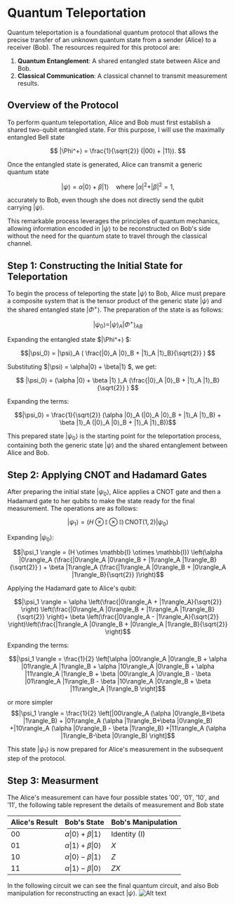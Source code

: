 # Quantum Teleportation
Quantum teleportation is a foundational quantum protocol that allows the precise transfer of an unknown quantum state from a sender (Alice) to a receiver (Bob). The resources required for this protocol are:

1. **Quantum Entanglement**: A shared entangled state between Alice and Bob.  
2. **Classical Communication**: A classical channel to transmit measurement results. 

## Overview of the Protocol  

To perform quantum teleportation, Alice and Bob must first establish a shared two-qubit entangled state. For this purpose, I will use the maximally entangled Bell state 

$$ |\Phi^+⟩ = \frac{1}{\sqrt{2}} (|00⟩ + |11⟩). $$

Once the entangled state is generated, Alice can transmit a generic quantum state 

$$ |\psi⟩ = \alpha|0⟩ + \beta|1⟩ \quad \text{where } |\alpha|^2 + |\beta|^2 = 1, $$

accurately to Bob, even though she does not directly send the qubit carrying $|\psi⟩$.

This remarkable process leverages the principles of quantum mechanics, allowing information encoded in $|\psi⟩$ to be reconstructed on Bob's side without the need for the quantum state to travel through the classical channel.

## Step 1: Constructing the Initial State for Teleportation  

To begin the process of teleporting the state $|\psi⟩$ to Bob, Alice must prepare a composite system that is the tensor product of the generic state $|\psi⟩$ and the shared entangled state $|\Phi^+⟩$. The preparation of the state is as follows:

$$ |\psi_0⟩ = |\psi⟩_A |\Phi^+⟩ _{AB} $$

Expanding the entangled state $|\Phi^+⟩ $:

$$|\psi_0⟩ = |\psi⟩_A ( \frac{|0⟩_A |0⟩_B + |1⟩_A |1⟩_B}{\sqrt{2}} ) $$

Substituting $|\psi⟩ = \alpha|0⟩ + \beta|1⟩ $, we get:

$$ |\psi_0⟩ = (\alpha |0⟩ + \beta |1⟩ )_A (\frac{|0⟩_A |0⟩_B + |1⟩_A |1⟩_B}{\sqrt{2}} ) $$

Expanding the terms:

$$|\psi_0⟩ = \frac{1}{\sqrt{2}} (\alpha |0⟩_A (|0⟩_A |0⟩_B + |1⟩_A |1⟩_B) + \beta |1⟩_A (|0⟩_A |0⟩_B + |1⟩_A |1⟩_B))$$

This prepared state $|\psi_0⟩$ is the starting point for the teleportation process, containing both the generic state $|\psi⟩$ and the shared entanglement between Alice and Bob.

## Step 2: Applying CNOT and Hadamard Gates  

After preparing the initial state $|\psi_0⟩$, Alice applies a CNOT gate and then a Hadamard gate to her qubits to make the state ready for the final measurement. The operations are as follows:

$$ |\psi_1 \rangle = (H \otimes \mathbb{I} \otimes \mathbb{I}) \, \text{CNOT}(1, 2) |\psi_0⟩ $$

Expanding $|\psi_0⟩$:

$$|\psi_1 \rangle = (H \otimes \mathbb{I} \otimes \mathbb{I}) \left(\alpha |0\rangle_A (\frac{|0\rangle_A |0\rangle_B + |1\rangle_A |1\rangle_B}{\sqrt{2}} ) + \beta |1\rangle_A (\frac{|1\rangle_A |0\rangle_B + |0\rangle_A |1\rangle_B}{\sqrt{2}} )\right)$$

Applying the Hadamard gate to Alice's qubit:

$$|\psi_1 \rangle = \alpha \left(\frac{|0\rangle_A + |1\rangle_A}{\sqrt{2}} \right) \left(\frac{|0\rangle_A |0\rangle_B + |1\rangle_A |1\rangle_B}{\sqrt{2}} \right)+ \beta \left(\frac{|0\rangle_A - |1\rangle_A}{\sqrt{2}} \right)\left(\frac{|1\rangle_A |0\rangle_B + |0\rangle_A |1\rangle_B}{\sqrt{2}} \right)$$

Expanding the terms:

$$|\psi_1 \rangle = \frac{1}{2} \left[\alpha |00\rangle_A |0\rangle_B + \alpha |01\rangle_A |1\rangle_B + \alpha |10\rangle_A |0\rangle_B + \alpha |11\rangle_A |1\rangle_B + \beta |00\rangle_A |0\rangle_B - \beta |01\rangle_A |1\rangle_B - \beta |10\rangle_A |0\rangle_B + \beta |11\rangle_A |1\rangle_B \right]$$

or more simpler
$$|\psi_1 \rangle = \frac{1}{2} \left[|00\rangle_A (\alpha |0\rangle_B+\beta |1\rangle_B) + |01\rangle_A (\alpha |1\rangle_B+\beta |0\rangle_B) +|10\rangle_A (\alpha |0\rangle_B - \beta |1\rangle_B) +|11\rangle_A (\alpha |1\rangle_B-\beta |0\rangle_B) \right]$$

This state $|\psi_1 \rangle$ is now prepared for Alice's measurement in the subsequent step of the protocol.
## Step 3: Measurment

The Alice's measurement can have four possible states $'00'$, $'01'$, $'10'$, and $'11'$, the following table represent the details of measurement and Bob state

| Alice's Result | Bob's State            | Bob's Manipulation |
|----------------|------------------------|---------------------|
| 00             | $α\|0⟩ + β\|1⟩$         | Identity (I)       |
| 01             | $α\|1⟩ + β\|0⟩$         | $X$                  |
| 10             | $α\|0⟩ - β\|1⟩$         | $Z$                  |
| 11             | $α\|1⟩ - β\|0⟩$         | $ZX$                 |



In the following circuit we can see the final quantum circuit, and also Bob manipulation for reconstructing an exact $|\psi\rangle$.
![Alt text](path/to/teleportation.png)



